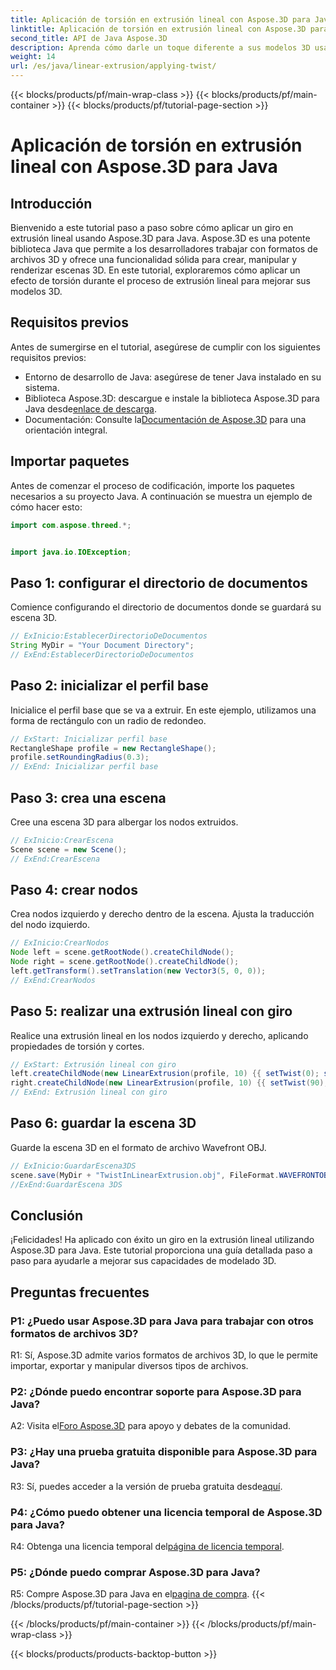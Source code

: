 ```yaml
---
title: Aplicación de torsión en extrusión lineal con Aspose.3D para Java
linktitle: Aplicación de torsión en extrusión lineal con Aspose.3D para Java
second_title: API de Java Aspose.3D
description: Aprenda cómo darle un toque diferente a sus modelos 3D usando Aspose.3D para Java. Siga nuestra guía paso a paso para obtener efectos de extrusión lineal mejorados.
weight: 14
url: /es/java/linear-extrusion/applying-twist/
---
```


{{< blocks/products/pf/main-wrap-class >}}
{{< blocks/products/pf/main-container >}}
{{< blocks/products/pf/tutorial-page-section >}}

# Aplicación de torsión en extrusión lineal con Aspose.3D para Java

## Introducción

Bienvenido a este tutorial paso a paso sobre cómo aplicar un giro en extrusión lineal usando Aspose.3D para Java. Aspose.3D es una potente biblioteca Java que permite a los desarrolladores trabajar con formatos de archivos 3D y ofrece una funcionalidad sólida para crear, manipular y renderizar escenas 3D. En este tutorial, exploraremos cómo aplicar un efecto de torsión durante el proceso de extrusión lineal para mejorar sus modelos 3D.

## Requisitos previos

Antes de sumergirse en el tutorial, asegúrese de cumplir con los siguientes requisitos previos:

- Entorno de desarrollo de Java: asegúrese de tener Java instalado en su sistema.
-  Biblioteca Aspose.3D: descargue e instale la biblioteca Aspose.3D para Java desde[enlace de descarga](https://releases.aspose.com/3d/java/).
-  Documentación: Consulte la[Documentación de Aspose.3D](https://reference.aspose.com/3d/java/) para una orientación integral.

## Importar paquetes

Antes de comenzar el proceso de codificación, importe los paquetes necesarios a su proyecto Java. A continuación se muestra un ejemplo de cómo hacer esto:

```java
import com.aspose.threed.*;


import java.io.IOException;
```

## Paso 1: configurar el directorio de documentos

Comience configurando el directorio de documentos donde se guardará su escena 3D.

```java
// ExInicio:EstablecerDirectorioDeDocumentos
String MyDir = "Your Document Directory";
// ExEnd:EstablecerDirectorioDeDocumentos
```

## Paso 2: inicializar el perfil base

Inicialice el perfil base que se va a extruir. En este ejemplo, utilizamos una forma de rectángulo con un radio de redondeo.

```java
// ExStart: Inicializar perfil base
RectangleShape profile = new RectangleShape();
profile.setRoundingRadius(0.3);
// ExEnd: Inicializar perfil base
```

## Paso 3: crea una escena

Cree una escena 3D para albergar los nodos extruidos.

```java
// ExInicio:CrearEscena
Scene scene = new Scene();
// ExEnd:CrearEscena
```

## Paso 4: crear nodos

Crea nodos izquierdo y derecho dentro de la escena. Ajusta la traducción del nodo izquierdo.

```java
// ExInicio:CrearNodos
Node left = scene.getRootNode().createChildNode();
Node right = scene.getRootNode().createChildNode();
left.getTransform().setTranslation(new Vector3(5, 0, 0));
// ExEnd:CrearNodos
```

## Paso 5: realizar una extrusión lineal con giro

Realice una extrusión lineal en los nodos izquierdo y derecho, aplicando propiedades de torsión y cortes.

```java
// ExStart: Extrusión lineal con giro
left.createChildNode(new LinearExtrusion(profile, 10) {{ setTwist(0); setSlices(100); }});
right.createChildNode(new LinearExtrusion(profile, 10) {{ setTwist(90); setSlices(100); }});
// ExEnd: Extrusión lineal con giro
```

## Paso 6: guardar la escena 3D

Guarde la escena 3D en el formato de archivo Wavefront OBJ.

```java
// ExInicio:GuardarEscena3DS
scene.save(MyDir + "TwistInLinearExtrusion.obj", FileFormat.WAVEFRONTOBJ);
//ExEnd:GuardarEscena 3DS
```

## Conclusión

¡Felicidades! Ha aplicado con éxito un giro en la extrusión lineal utilizando Aspose.3D para Java. Este tutorial proporciona una guía detallada paso a paso para ayudarle a mejorar sus capacidades de modelado 3D.

## Preguntas frecuentes

### P1: ¿Puedo usar Aspose.3D para Java para trabajar con otros formatos de archivos 3D?

R1: Sí, Aspose.3D admite varios formatos de archivos 3D, lo que le permite importar, exportar y manipular diversos tipos de archivos.

### P2: ¿Dónde puedo encontrar soporte para Aspose.3D para Java?

 A2: Visita el[Foro Aspose.3D](https://forum.aspose.com/c/3d/18) para apoyo y debates de la comunidad.

### P3: ¿Hay una prueba gratuita disponible para Aspose.3D para Java?

 R3: Sí, puedes acceder a la versión de prueba gratuita desde[aquí](https://releases.aspose.com/).

### P4: ¿Cómo puedo obtener una licencia temporal de Aspose.3D para Java?

 R4: Obtenga una licencia temporal del[página de licencia temporal](https://purchase.aspose.com/temporary-license/).

### P5: ¿Dónde puedo comprar Aspose.3D para Java?

 R5: Compre Aspose.3D para Java en el[pagina de compra](https://purchase.aspose.com/buy).
{{< /blocks/products/pf/tutorial-page-section >}}

{{< /blocks/products/pf/main-container >}}
{{< /blocks/products/pf/main-wrap-class >}}

{{< blocks/products/products-backtop-button >}}
